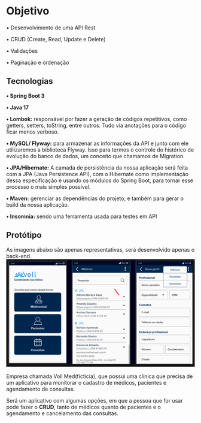 <b><h1>Objetivo</h1></b>

• Desenvolvimento de uma API Rest

• CRUD (Create, Read, Update e Delete)

• Validações

• Paginação e ordenação

<b><h2>Tecnologias</h2></b>

**• Spring Boot 3**

**• Java 17**

**• Lombok:**
responsável por fazer a geração de códigos repetitivos, como getters, setters, toString, entre outros. Tudo via anotações para o código ficar menos verboso.

**• MySQL/ Flyway:**
para armazenar as informações da API e junto com ele utilizaremos a biblioteca Flyway. Isso para termos o controle do histórico de evolução do banco de dados, um conceito que chamamos de Migration.

**• JPA/Hibernate:**
A camada de persistência da nossa aplicação será feita com a JPA (Java Persistence API), com o Hibernate como implementação dessa especificação e usando os módulos do Spring Boot, para tornar esse processo o mais simples possível.

**• Maven:**
gerenciar as dependências do projeto, e também para gerar o build da nossa aplicação.

**• Insomnia:**
sendo uma ferramenta usada para testes em API

<b><h2>Protótipo</h2></b>
As imagens abaixo são apenas representativas, será desenvolvido apenas o back-end.
![Imagem representativa do programa](PrototipoProjeto.png)


Empresa chamada Voll Med(fictícia), que possui uma clínica que precisa de um aplicativo para monitorar o cadastro de médicos, pacientes e agendamento de consultas.

Será um aplicativo com algumas opções, em que a pessoa que for usar pode fazer o <b>CRUD</b>, tanto de médicos quanto de pacientes e o agendamento e cancelamento das consultas.

